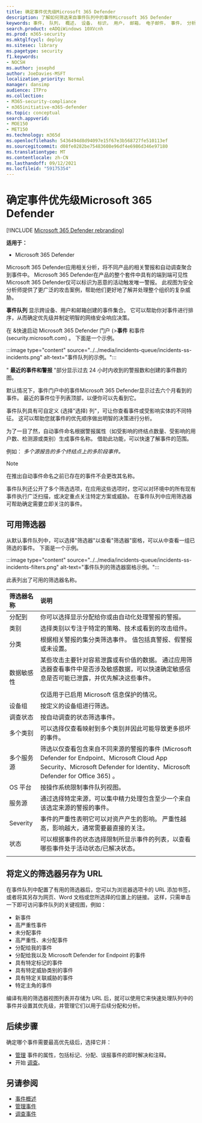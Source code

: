 ```yaml
---
title: 确定事件优先级Microsoft 365 Defender
description: 了解如何筛选来自事件队列中的事件Microsoft 365 Defender
keywords: 事件， 队列， 概述， 设备， 标识， 用户， 邮箱， 电子邮件， 事件， 分析， 响应
search.product: eADQiWindows 10XVcnh
ms.prod: m365-security
ms.mktglfcycl: deploy
ms.sitesec: library
ms.pagetype: security
f1.keywords:
- NOCSH
ms.author: josephd
author: JoeDavies-MSFT
localization_priority: Normal
manager: dansimp
audience: ITPro
ms.collection:
- M365-security-compliance
- m365initiative-m365-defender
ms.topic: conceptual
search.appverid:
- MOE150
- MET150
ms.technology: m365d
ms.openlocfilehash: 5436494d8d94097e15f67e3b568727fe510113ef
ms.sourcegitcommit: d08fe0282be75483608e96df4e6986d346e97180
ms.translationtype: MT
ms.contentlocale: zh-CN
ms.lasthandoff: 09/12/2021
ms.locfileid: "59175354"
---
```

# <a name="prioritize-incidents-in-microsoft-365-defender"></a>确定事件优先级Microsoft 365 Defender

[!INCLUDE [Microsoft 365 Defender rebranding](../includes/microsoft-defender.md)]

**适用于：**
- Microsoft 365 Defender

Microsoft 365 Defender应用相关分析，将不同产品的相关警报和自动调查聚合到事件中。 Microsoft 365 Defender在产品的整个套件中具有的端到端可见性Microsoft 365 Defender仅可以标识为恶意的活动触发唯一警报。 此视图为安全分析师提供了更广泛的攻击案例，帮助他们更好地了解并处理整个组织的复杂威胁。

**事件队列** 显示跨设备、用户和邮箱创建的事件集合。 它可以帮助你对事件进行排序，从而确定优先级并制定明智的网络安全响应决策。 

在 &快速启动 Microsoft 365 Defender 门户 (>**事件** 和事件 (security.microsoft.com) 。 [](https://security.microsoft.com) 下面是一个示例。

:::image type="content" source="../../media/incidents-queue/incidents-ss-incidents.png" alt-text="事件队列的示例。":::

" **最近的事件和警报** "部分显示过去 24 小时内收到的警报数和创建的事件数的图。

默认情况下，事件门户中的事件Microsoft 365 Defender显示过去六个月看到的事件。 最近的事件位于列表顶部，以便你可以先看到它。

事件队列具有可自定义 (选择"选择) 列"，可让你查看事件或受影响实体的不同特征。 这可以帮助您就事件的优先顺序做出明智的决策进行分析。

为了一目了然，自动事件命名根据警报属性（如受影响的终结点数量、受影响的用户数、检测源或类别）生成事件名称。 借助此功能，可以快速了解事件的范围。

例如： *多个源报告的多个终结点上的多阶段事件。*

> [!NOTE]
> 在推出自动事件命名之前已存在的事件不会更改其名称。

事件队列还公开了多个筛选选项，在应用这些选项时，您可以对环境中的所有现有事件执行广泛扫描，或决定重点关注特定方案或威胁。 在事件队列中应用筛选器可帮助确定需要立即关注的事件。 

## <a name="available-filters"></a>可用筛选器

从默认事件队列中，可以选择"筛选器"以查看"筛选器"窗格，可以从中查看一组已筛选的事件。 下面是一个示例。

:::image type="content" source="../../media/incidents-queue/incidents-ss-incidents-filters.png" alt-text="事件队列的筛选器窗格示例。":::

此表列出了可用的筛选器名称。

| 筛选器名称 | 说明 |
|:-------|:-----|
| 分配到 | 你可以选择显示分配给你或由自动化处理警报的警报。 |
| 类别 | 选择类别以专注于特定的策略、技术或看到的攻击组件。 |
| 分类 | 根据相关警报的集分类筛选事件。 值包括真警报、假警报或未设置。 |
| 数据敏感性 | 某些攻击主要针对容易泄露或有价值的数据。 通过应用筛选器查看事件中是否涉及敏感数据，可以快速确定敏感信息是否可能已泄露，并优先解决这些事件。 <br><br> 仅适用于已启用 Microsoft 信息保护的情况。|
| 设备组 | 按定义的设备组进行筛选。 |
| 调查状态 | 按自动调查的状态筛选事件。  |
| 多个类别 | 可以选择仅查看映射到多个类别并因此可能导致更多损坏的事件。 |
| 多个服务源  | 筛选以仅查看包含来自不同来源的警报的事件 (Microsoft Defender for Endpoint、Microsoft Cloud App Security、Microsoft Defender for Identity、Microsoft Defender for Office 365) 。 |
| OS 平台 | 按操作系统限制事件队列视图。 |
| 服务源 | 通过选择特定来源，可以集中精力处理包含至少一个来自该选定来源的警报的事件。 |
| Severity | 事件的严重性表明它可以对资产产生的影响。 严重性越高，影响越大，通常需要最直接的关注。 |
| 状态 | 可以根据事件的状态选择限制所显示事件的列表，以查看哪些事件处于活动状态/已解决状态。 |
|||

## <a name="save-defined-filters-as-urls"></a>将定义的筛选器另存为 URL

在事件队列中配置了有用的筛选器后，您可以为浏览器选项卡的 URL 添加书签，或者将其另存为网页、Word 文档或您所选择的位置上的链接。 这样，只需单击一下即可访问事件队列的关键视图，例如：

- 新事件
- 高严重性事件
- 未分配事件
- 高严重性、未分配事件
- 分配给我的事件
- 分配给我以及 Microsoft Defender for Endpoint 的事件
- 具有特定标记的事件
- 具有特定威胁类别的事件
- 具有特定关联威胁的事件
- 特定主角的事件

编译有用的筛选器视图列表并存储为 URL 后，就可以使用它来快速处理队列中的事件并设置其优先级，并管理它们以用于后续分配和分析。 [](manage-incidents.md)

## <a name="next-steps"></a>后续步骤

确定哪个事件需要最高优先级后，选择它并：

- [管理](manage-incidents.md) 事件的属性，包括标记、分配、误报事件的即时解决和注释。
- 开始 [调查](investigate-incidents.md)。

## <a name="see-also"></a>另请参阅
- [事件概述](incidents-overview.md)
- [管理事件](manage-incidents.md)
- [调查事件](investigate-incidents.md)

